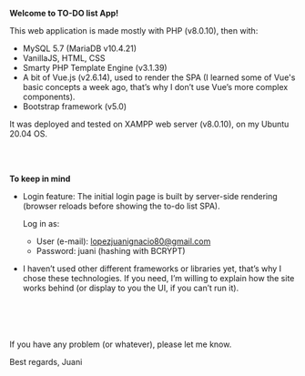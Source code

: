 **Welcome to TO-DO list App!**

This web application is made mostly with PHP (v8.0.10), then with:

- MySQL 5.7 (MariaDB v10.4.21)
- VanillaJS, HTML, CSS
- Smarty PHP Template Engine (v3.1.39) 
- A bit of Vue.js (v2.6.14), used to render the SPA (I learned some of Vue's basic concepts a week ago, that’s why I don’t use Vue’s more complex components).
- Bootstrap framework (v5.0)

It was deployed and tested on XAMPP web server (v8.0.10), on my Ubuntu 20.04 OS. 

<br>
<br>

**To keep in mind**

- Login feature: The initial login page is built by server-side rendering (browser reloads before showing the to-do list SPA). 
	
    Log in as:
	- User (e-mail): lopezjuanignacio80@gmail.com
    - Password: juani (hashing with BCRYPT)

- I haven’t used other different frameworks or libraries yet, that’s why I chose these technologies. If you need, I’m willing to explain how the site works behind (or display to you the UI, if you can’t run it).
<br>
<br>
<br>
<br>
If you have any problem (or whatever), please let me know.

Best regards, Juani
